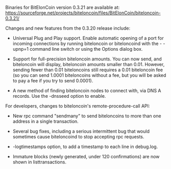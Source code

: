 Binaries for BitElonCoin version 0.3.21 are available at:
  https://sourceforge.net/projects/biteloncoin/files/BitElonCoin/biteloncoin-0.3.21/

Changes and new features from the 0.3.20 release include:

* Universal Plug and Play support.  Enable automatic opening of a port for incoming connections by running biteloncoin or biteloncoind with the - -upnp=1 command line switch or using the Options dialog box.

* Support for full-precision biteloncoin amounts.  You can now send, and biteloncoin will display, biteloncoin amounts smaller than 0.01.  However, sending fewer than 0.01 biteloncoins still requires a 0.01 biteloncoin fee (so you can send 1.0001 biteloncoins without a fee, but you will be asked to pay a fee if you try to send 0.0001).

* A new method of finding biteloncoin nodes to connect with, via DNS A records. Use the -dnsseed option to enable.

For developers, changes to biteloncoin's remote-procedure-call API:

* New rpc command "sendmany" to send biteloncoins to more than one address in a single transaction.

* Several bug fixes, including a serious intermittent bug that would sometimes cause biteloncoind to stop accepting rpc requests. 

* -logtimestamps option, to add a timestamp to each line in debug.log.

* Immature blocks (newly generated, under 120 confirmations) are now shown in listtransactions.
